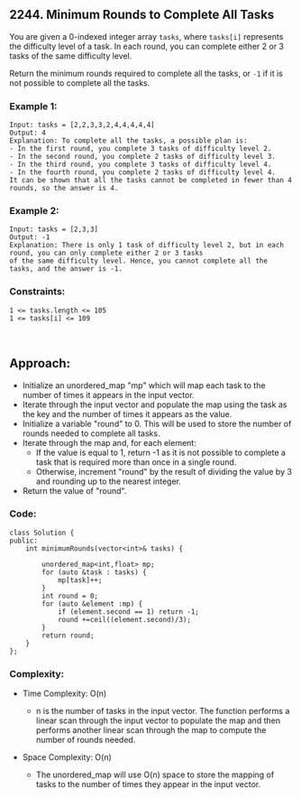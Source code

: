 ## 2244. Minimum Rounds to Complete All Tasks  

You are given a 0-indexed integer array ```tasks```, where ```tasks[i]``` represents the difficulty level of a task. In each round, 
you can complete either 2 or 3 tasks of the same difficulty level.  

Return the minimum rounds required to complete all the tasks, or ```-1``` if it is not possible to complete all the tasks.  
  
  
### Example 1:  
```
Input: tasks = [2,2,3,3,2,4,4,4,4,4]
Output: 4
Explanation: To complete all the tasks, a possible plan is:
- In the first round, you complete 3 tasks of difficulty level 2. 
- In the second round, you complete 2 tasks of difficulty level 3. 
- In the third round, you complete 3 tasks of difficulty level 4. 
- In the fourth round, you complete 2 tasks of difficulty level 4.  
It can be shown that all the tasks cannot be completed in fewer than 4 rounds, so the answer is 4.
```  

### Example 2:  
```
Input: tasks = [2,3,3]
Output: -1
Explanation: There is only 1 task of difficulty level 2, but in each round, you can only complete either 2 or 3 tasks 
of the same difficulty level. Hence, you cannot complete all the tasks, and the answer is -1.
```  

### Constraints:  
```
1 <= tasks.length <= 105
1 <= tasks[i] <= 109
```  
<br>  
  
## Approach:  
  
* Initialize an unordered_map "mp" which will map each task to the number of times it appears in the input vector.
* Iterate through the input vector and populate the map using the task as the key and the number of times it appears as the value.
* Initialize a variable "round" to 0. This will be used to store the number of rounds needed to complete all tasks.
* Iterate through the map and, for each element:
    * If the value is equal to 1, return -1 as it is not possible to complete a task that is required more than once in a single round.
    * Otherwise, increment "round" by the result of dividing the value by 3 and rounding up to the nearest integer.
* Return the value of "round".  

  
### Code:  
```
class Solution {
public:
    int minimumRounds(vector<int>& tasks) {

        unordered_map<int,float> mp;
        for (auto &task : tasks) {
            mp[task]++;
        }
        int round = 0;
        for (auto &element :mp) {
            if (element.second == 1) return -1;
            round +=ceil((element.second)/3);
        }
        return round;
    }
};
```  
  
### Complexity:  

* Time Complexity: O(n)
   * n is the number of tasks in the input vector. The function performs a linear scan through the input vector to populate the map 
     and then performs another linear scan through the map to compute the number of rounds needed.  

* Space Complexity: O(n)
   * The unordered_map will use O(n) space to store the mapping of tasks to the number of times they appear in the input vector.  

   

